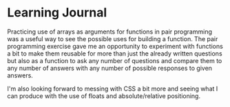 # Learning Journal

Practicing use of arrays as arguments for functions in pair programming was a useful way to see the possible uses for building a function. The pair programming exercise gave me an opportunity to experiment with functions a bit to make them reusable for more than just the already written questions but also as a function to ask any number of questions and compare them to any number of answers with any number of possible responses to given answers.

I'm also looking forward to messing with CSS a bit more and seeing what I can produce with the use of floats and absolute/relative positioning.

